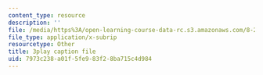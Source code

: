 ```yaml
---
content_type: resource
description: ''
file: /media/https%3A/open-learning-course-data-rc.s3.amazonaws.com/8-286-the-early-universe-fall-2013/7973c238a01f5fe983f28ba715c4d984_6b83DypBeYg.vtt
file_type: application/x-subrip
resourcetype: Other
title: 3play caption file
uid: 7973c238-a01f-5fe9-83f2-8ba715c4d984
---
```

